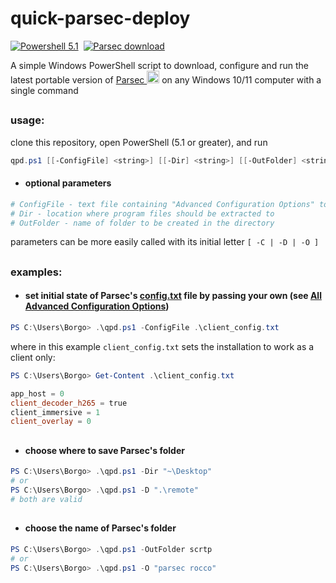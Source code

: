 # quick-parsec-deploy

[![Powershell 5.1](https://github.com/Borgotto/quick-parsec-deploy/actions/workflows/powershell-test.yml/badge.svg?branch=main)](https://github.com/Borgotto/quick-parsec-deploy/actions/workflows/powershell-test.yml)&nbsp;
[![Parsec download](https://github.com/Borgotto/quick-parsec-deploy/actions/workflows/parsec-download.yml/badge.svg?branch=main)](https://github.com/Borgotto/quick-parsec-deploy/actions/workflows/parsec-download.yml)

A simple Windows PowerShell script to download, configure and run the latest portable version of
<a href="https://parsec.app/downloads">Parsec <img src="https://imgur.com/3QEwVvy.png" width=20 height=20></a>
 on any Windows 10/11 computer with a single command
 ##


### usage:
clone this repository, open PowerShell (5.1 or greater), and run
```powershell
qpd.ps1 [[-ConfigFile] <string>] [[-Dir] <string>] [[-OutFolder] <string>]
```

- #### optional parameters
```powershell
# ConfigFile - text file containing "Advanced Configuration Options" to add to config.txt
# Dir - location where program files should be extracted to
# OutFolder - name of folder to be created in the directory
```
parameters can be more easily called with its initial letter `[ -C | -D | -O ]`
##


### examples:
- #### set initial state of Parsec's [config.txt](https://support.parsec.app/hc/en-us/articles/360003145951-Accessing-Your-Advanced-Settings) file by passing your own (see [All Advanced Configuration Options](https://support.parsec.app/hc/en-us/articles/360001562772-All-Advanced-Configuration-Options))
```powershell
PS C:\Users\Borgo> .\qpd.ps1 -ConfigFile .\client_config.txt
```
where in this example `client_config.txt` sets the installation to work as a client only:
```powershell
PS C:\Users\Borgo> Get-Content .\client_config.txt

app_host = 0
client_decoder_h265 = true
client_immersive = 1
client_overlay = 0
```
##

- #### choose where to save Parsec's folder
```powershell
PS C:\Users\Borgo> .\qpd.ps1 -Dir "~\Desktop"
# or
PS C:\Users\Borgo> .\qpd.ps1 -D ".\remote"
# both are valid
```
##

- #### choose the name of Parsec's folder
```powershell
PS C:\Users\Borgo> .\qpd.ps1 -OutFolder scrtp
# or
PS C:\Users\Borgo> .\qpd.ps1 -O "parsec rocco"
```
